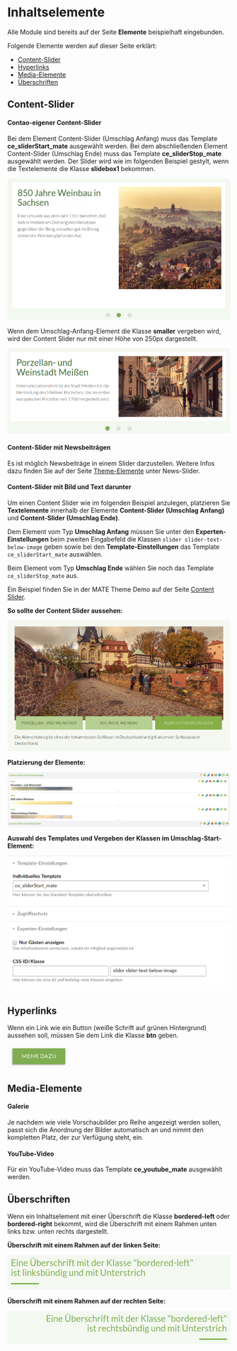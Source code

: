 
# Inhaltselemente

Alle Module sind bereits auf der Seite **Elemente** beispielhaft eingebunden.

Folgende Elemente werden auf dieser Seite erklärt:
- [Content-Slider](mate_theme/mate-inhaltselemente?id=content-slider)
- [Hyperlinks](mate_theme/mate-inhaltselemente?id=hyperlinks)
- [Media-Elemente](mate_theme/mate-inhaltselemente?id=media-elemente)
- [Überschriften](mate_theme/mate-inhaltselemente?id=Überschriften)

## Content-Slider

#### **Contao-eigener Content-Slider**

Bei dem Element Content-Slider \(Umschlag Anfang\) muss das Template **ce\_sliderStart\_mate** ausgewählt werden. Bei dem abschließenden Element Content-Slider \(Umschlag Ende\) muss das Template **ce\_sliderStop\_mate** ausgewählt werden. Der Slider wird wie im folgenden Beispiel gestylt, wenn die Textelemente die Klasse **slidebox1** bekommen.

![](../_images/mate-theme/contao-elemente/content-slider-normal.png)

Wenn dem Umschlag-Anfang-Element die Klasse **smaller** vergeben wird, wird der Content Slider nur mit einer Höhe von 250px dargestellt.

![](../_images/mate-theme/contao-elemente/content-slider-schmal.png)

#### Content-Slider mit Newsbeiträgen

Es ist möglich Newsbeiträge in einem Slider darzustellen. Weitere Infos dazu finden Sie auf der Seite [Theme-Elemente](mate_theme/mate-theme-elemente.md) unter News-Slider.

#### Content-Slider mit Bild und Text darunter

Um einen Content Slider wie im folgenden Beispiel anzulegen, platzieren Sie **Textelemente** innerhalb der Elemente **Content-Slider (Umschlag Anfang)** und **Content-Slider (Umschlag Ende)**. 

Dem Element vom Typ **Umschlag Anfang** müssen Sie unter den **Experten-Einstellungen** beim zweiten Eingabefeld die Klassen `slider slider-text-below-image` geben sowie bei den **Template-Einstellungen** das Template `ce_sliderStart_mate` auswählen. 

Beim Element vom Typ **Umschlag Ende** wählen Sie noch das Template `ce_sliderStop_mate` aus.

Ein Beispiel finden Sie in der MATE Theme Demo auf der Seite [Content Slider](https://mate.pdir.de/inhaltselemente/content-slider.html).

**So sollte der Content Slider aussehen:**

![](../_images/mate-theme/contao-elemente/content-slider-text-und-bild.png)  

**Platzierung der Elemente:**

![](../_images/mate-theme/contao-elemente/content-slider-text-und-bild-elemente.png)  

**Auswahl des Templates und Vergeben der Klassen im Umschlag-Start-Element:**

![](../_images/mate-theme/contao-elemente/content-slider-text-und-bild-template-klassen.png)

## Hyperlinks

Wenn ein Link wie ein Button \(weiße Schrift auf grünen Hintergrund\) aussehen soll, müssen Sie dem Link die Klasse **btn** geben.

![](../_images/mate-theme/contao-elemente/button.png)

## Media-Elemente

#### Galerie

Je nachdem wie viele Vorschaubilder pro Reihe angezeigt werden sollen, passt sich die Anordnung der Bilder automatisch an und nimmt den kompletten Platz, der zur Verfügung steht, ein.

#### YouTube-Video

Für ein YouTube-Video muss das Template **ce\_youtube\_mate** ausgewählt werden.

## Überschriften

Wenn ein Inhaltselement mit einer Überschrift die Klasse **bordered-left** oder **bordered-right** bekommt, wird die Überschrift mit einem Rahmen unten links bzw. unten rechts dargestellt.

**Überschrift mit einem Rahmen auf der linken Seite:**

![](../_images/mate-theme/contao-elemente/bordered-left.png)

**Überschrift mit einem Rahmen auf der rechten Seite:**

![](../_images/mate-theme/contao-elemente/bordered-right.png)